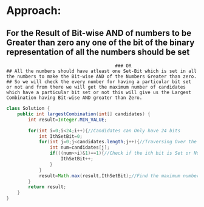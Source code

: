 
# Approach:
   ## For the Result of Bit-wise AND of numbers to be Greater than zero any one of the bit of the binary representation of all the numbers should be set
                                            ### OR
    ## All the numbers should have atleast one Set-Bit which is set in all the numbers to make the Bit-wise AND of the Numbers Greater than zero.
    ## So we will check the every number for having a particular bit set or not and from there we will get the maximum number of candidates which have a particular bit set or not this will give us the Largest Combination having Bit-wise AND greater than Zero.
    
```java
class Solution {
    public int largestCombination(int[] candidates) {
        int result=Integer.MIN_VALUE;

        for(int i=0;i<24;i++){//Candidates can Only have 24 bits 
            int IthSetBit=0;
            for(int j=0;j<candidates.length;j++){//Traversing Over the Candidates Array. 
                int num=candidates[j];
                if(((num>>i)&1)==1){//Check if the ith bit is Set or Not if the ith bit for Current Number is Set then this Number can be in a Combination with others having similar bit set
                    IthSetBit++;
                }
            }
            result=Math.max(result,IthSetBit);//Find the maximum number of candidates that have nth bit set and can for a Combination.
        }
        return result;
    }
}
```
